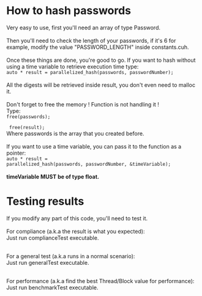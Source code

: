 # How to hash passwords

Very easy to use, first you'll need an array of type Password. <br><br>
Then you'll need to check the length of your passwords, if it's 6 for example, modify
the value "PASSWORD_LENGTH" inside constants.cuh. <br> <br>
Once these things are done, you're good to go.
If you want to hash without using a time variable to retrieve execution time type: <br>
<code>auto * result = parallelized_hash(passwords, passwordNumber);
</code> <br>
All the digests will be retrieved inside result, you don't even need to malloc it. <br> <br>
Don't forget to free the memory ! Function is not handling it ! <br> Type: <br>
<code>free(passwords); <br>
free(result);</code> <br>
Where passwords is the array that you created before. <br> <br>
If you want to use a time variable, you can pass it to the function as a pointer: <br>
<code>auto * result = parallelized_hash(passwords, passwordNumber, &timeVariable);
</code> <br><br>
<strong>timeVariable MUST be of type float.</strong>

# Testing results

If you modify any part of this code, you'll need to test it. <br><br>
For compliance (a.k.a the result is what you expected): <br>
Just run complianceTest executable.<br><br>

For a general test (a.k.a runs in a normal scenario): <br>
Just run generalTest executable.<br><br>

For performance (a.k.a find the best Thread/Block value for performance): <br>
Just run benchmarkTest executable.<br><br>